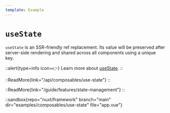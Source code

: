 ```yaml
---
template: Example
---
```


# `useState`

`useState` is an SSR-friendly ref replacement. Its value will be preserved after server-side rendering and shared across all components using a unique key.

::alert{type=info icon=👉}
Learn more about [useState](/api/composables/use-state).
::

::ReadMore{link="/api/composables/use-state"}
::

::ReadMore{link="/guide/features/state-management"}
::

::sandbox{repo="nuxt/framework" branch="main" dir="examples/composables/use-state" file="app.vue"}
